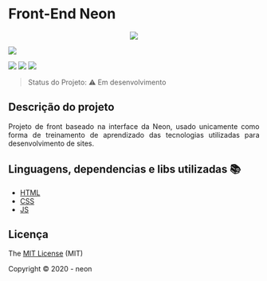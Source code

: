 <h1>Front-End Neon</h1> 

<p align="center">
  <img src="http://img.shields.io/static/v1?label=License&message=MIT&color=green&style=for-the-badge"/>

  <img src="http://img.shields.io/static/v1?
label=HTML&message=5&color=orange&style=for-the-badge&logo=html5"/>

  <img src="http://img.shields.io/static/v1?label=CSS%20&message=3&color=blue&style=for-the-badge&logo=css3"/>

  <img src="http://img.shields.io/static/v1?label=JavaScript%20&message=ECMAScript 2018&color=yellow&style=for-the-badge&logo=javascript"/>

   <img src="http://img.shields.io/static/v1?label=STATUS&message=EM%20DESENVOLVIMENTO&color=RED&style=for-the-badge"/>
</p>

> Status do Projeto: :warning: Em desenvolvimento

## Descrição do projeto 

<p align="justify">
  Projeto de front baseado na interface da Neon, usado unicamente como forma de treinamento de aprendizado das tecnologias utilizadas para desenvolvimento de sites.
</p>

## Linguagens, dependencias e libs utilizadas :books:

- [HTML](https://developer.mozilla.org/pt-BR/docs/Web/HTML)
- [CSS](https://developer.mozilla.org/pt-BR/docs/Web/CSS)
- [JS](https://developer.mozilla.org/pt-BR/docs/Web/JavaScript)

## Licença 

The [MIT License]() (MIT)

Copyright :copyright: 2020 - neon
